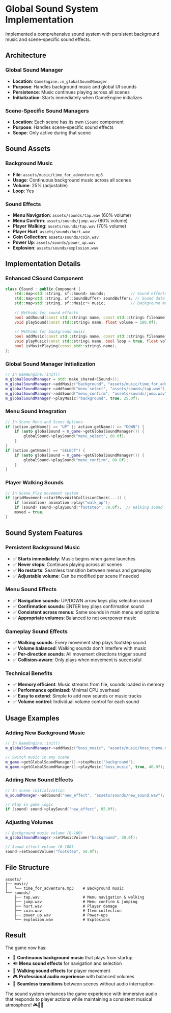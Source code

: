# Global Sound System Implementation

Implemented a comprehensive sound system with persistent background music and scene-specific sound effects.

## Architecture

### **Global Sound Manager**
- **Location**: `GameEngine::m_globalSoundManager`
- **Purpose**: Handles background music and global UI sounds
- **Persistence**: Music continues playing across all scenes
- **Initialization**: Starts immediately when GameEngine initializes

### **Scene-Specific Sound Managers**
- **Location**: Each scene has its own `CSound` component
- **Purpose**: Handles scene-specific sound effects
- **Scope**: Only active during that scene

## Sound Assets

### **Background Music**
- **File**: `assets/music/time_for_adventure.mp3`
- **Usage**: Continuous background music across all scenes
- **Volume**: 25% (adjustable)
- **Loop**: Yes

### **Sound Effects**
- **Menu Navigation**: `assets/sounds/tap.wav` (60% volume)
- **Menu Confirm**: `assets/sounds/jump.wav` (80% volume)
- **Player Walking**: `assets/sounds/tap.wav` (70% volume)
- **Player Hurt**: `assets/sounds/hurt.wav`
- **Coin Collection**: `assets/sounds/coin.wav`
- **Power Up**: `assets/sounds/power_up.wav`
- **Explosion**: `assets/sounds/explosion.wav`

## Implementation Details

### **Enhanced CSound Component**
```cpp
class CSound : public Component {
    std::map<std::string, sf::Sound> sounds;           // Sound effects
    std::map<std::string, sf::SoundBuffer> soundBuffers; // Sound data
    std::map<std::string, sf::Music*> music;           // Background music (streaming)
    
    // Methods for sound effects
    bool addSound(const std::string& name, const std::string& filename);
    void playSound(const std::string& name, float volume = 100.0f);
    
    // Methods for background music
    bool addMusic(const std::string& name, const std::string& filename);
    void playMusic(const std::string& name, bool loop = true, float volume = 50.0f);
    bool isMusicPlaying(const std::string& name);
};
```

### **Global Sound Manager Initialization**
```cpp
// In GameEngine::init()
m_globalSoundManager = std::make_shared<CSound>();
m_globalSoundManager->addMusic("background", "assets/music/time_for_adventure.mp3");
m_globalSoundManager->addSound("menu_select", "assets/sounds/tap.wav");
m_globalSoundManager->addSound("menu_confirm", "assets/sounds/jump.wav");
m_globalSoundManager->playMusic("background", true, 25.0f);
```

### **Menu Sound Integration**
```cpp
// In Scene_Menu and Scene_Options
if (action.getName() == "UP" || action.getName() == "DOWN") {
    if (auto globalSound = m_game->getGlobalSoundManager()) {
        globalSound->playSound("menu_select", 60.0f);
    }
}
if (action.getName() == "SELECT") {
    if (auto globalSound = m_game->getGlobalSoundManager()) {
        globalSound->playSound("menu_confirm", 80.0f);
    }
}
```

### **Player Walking Sounds**
```cpp
// In Scene_Play movement system
if (gridMovement->startMoveWithCollisionCheck(...)) {
    if (animation) animation->play("walk_up");
    if (sound) sound->playSound("footstep", 70.0f);  // Walking sound
    moved = true;
}
```

## Sound System Features

### **Persistent Background Music**
- ✅ **Starts immediately**: Music begins when game launches
- ✅ **Never stops**: Continues playing across all scenes
- ✅ **No restarts**: Seamless transition between menus and gameplay
- ✅ **Adjustable volume**: Can be modified per scene if needed

### **Menu Sound Effects**
- ✅ **Navigation sounds**: UP/DOWN arrow keys play selection sound
- ✅ **Confirmation sounds**: ENTER key plays confirmation sound
- ✅ **Consistent across menus**: Same sounds in main menu and options
- ✅ **Appropriate volumes**: Balanced to not overpower music

### **Gameplay Sound Effects**
- ✅ **Walking sounds**: Every movement step plays footstep sound
- ✅ **Volume balanced**: Walking sounds don't interfere with music
- ✅ **Per-direction sounds**: All movement directions trigger sound
- ✅ **Collision-aware**: Only plays when movement is successful

### **Technical Benefits**
- ✅ **Memory efficient**: Music streams from file, sounds loaded in memory
- ✅ **Performance optimized**: Minimal CPU overhead
- ✅ **Easy to extend**: Simple to add new sounds or music tracks
- ✅ **Volume control**: Individual volume control for each sound

## Usage Examples

### **Adding New Background Music**
```cpp
// In GameEngine::init()
m_globalSoundManager->addMusic("boss_music", "assets/music/boss_theme.mp3");

// Switch music in any scene
m_game->getGlobalSoundManager()->stopMusic("background");
m_game->getGlobalSoundManager()->playMusic("boss_music", true, 40.0f);
```

### **Adding New Sound Effects**
```cpp
// In scene initialization
m_soundManager->addSound("new_effect", "assets/sounds/new_sound.wav");

// Play in game logic
if (sound) sound->playSound("new_effect", 85.0f);
```

### **Adjusting Volumes**
```cpp
// Background music volume (0-100)
m_globalSoundManager->setMusicVolume("background", 20.0f);

// Sound effect volume (0-100)
sound->setSoundVolume("footstep", 50.0f);
```

## File Structure

```
assets/
├── music/
│   └── time_for_adventure.mp3    # Background music
└── sounds/
    ├── tap.wav                   # Menu navigation & walking
    ├── jump.wav                  # Menu confirm & jumping
    ├── hurt.wav                  # Player damage
    ├── coin.wav                  # Item collection
    ├── power_up.wav              # Power-ups
    └── explosion.wav             # Explosions
```

## Result

The game now has:
- 🎵 **Continuous background music** that plays from startup
- 🔊 **Menu sound effects** for navigation and selection
- 👟 **Walking sound effects** for player movement
- 🎮 **Professional audio experience** with balanced volumes
- 🔄 **Seamless transitions** between scenes without audio interruption

The sound system enhances the game experience with immersive audio that responds to player actions while maintaining a consistent musical atmosphere! 🎮🎵✨
